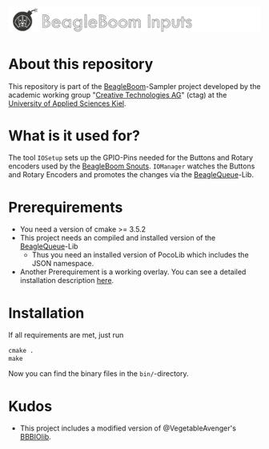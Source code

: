 # ![alt text](docs/inputs_logo.png "BeagleBoom Inputs")

# About this repository
This repository is part of the [BeagleBoom](https://github.com/beagleboom)-Sampler project developed by the academic working group "[Creative Technologies AG](http://www.creative-technologies.de/)" (ctag) at the [University of Applied Sciences Kiel](https://www.fh-kiel.de/).

# What is it used for?
The tool `IOSetup` sets up the GPIO-Pins needed for the Buttons and Rotary encoders used by the [BeagleBoom Snouts](https://github.com/BeagleBoom/Snouts).
`IOManager` watches the Buttons and Rotary Encoders and promotes the changes via the [BeagleQueue](https://github.com/BeagleBoom/BeagleQueue)-Lib.

# Prerequirements
- You need a version of cmake >= 3.5.2
- This project needs an compiled and installed version of the [BeagleQueue](https://github.com/BeagleBoom/BeagleQueue)-Lib
  - Thus you need an installed version of PocoLib which includes the JSON namespace.
- Another Prerequirement is a working overlay. You can see a detailed installation description [here](https://github.com/BeagleBoom/ADCManager/wiki/Overlays).

# Installation
If all requirements are met, just run
```
cmake .
make
```
Now you can find the binary files in the `bin/`-directory.

# Kudos
- This project includes a modified version of @VegetableAvenger's [BBBIOlib](https://github.com/VegetableAvenger/BBBIOlib).